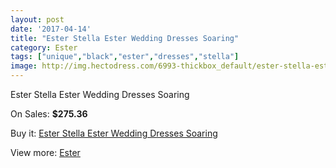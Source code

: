 ```yaml
---
layout: post
date: '2017-04-14'
title: "Ester Stella Ester Wedding Dresses Soaring"
category: Ester
tags: ["unique","black","ester","dresses","stella"]
image: http://img.hectodress.com/6993-thickbox_default/ester-stella-ester-wedding-dresses-soaring.jpg
---
```

Ester Stella Ester Wedding Dresses Soaring

On Sales: **$275.36**
<a href="https://www.hectodress.com/ester/3488-ester-stella-ester-wedding-dresses-soaring.html"><amp-img layout="responsive" width="600" height="600" src="//img.hectodress.com/6993-thickbox_default/ester-stella-ester-wedding-dresses-soaring.jpg" alt="Ester Stella Ester Wedding Dresses Soaring 0" /></a>
<a href="https://www.hectodress.com/ester/3488-ester-stella-ester-wedding-dresses-soaring.html"><amp-img layout="responsive" width="600" height="600" src="//img.hectodress.com/6994-thickbox_default/ester-stella-ester-wedding-dresses-soaring.jpg" alt="Ester Stella Ester Wedding Dresses Soaring 1" /></a>

Buy it: [Ester Stella Ester Wedding Dresses Soaring](https://www.hectodress.com/ester/3488-ester-stella-ester-wedding-dresses-soaring.html "Ester Stella Ester Wedding Dresses Soaring")

View more: [Ester](https://www.hectodress.com/59-ester "Ester")